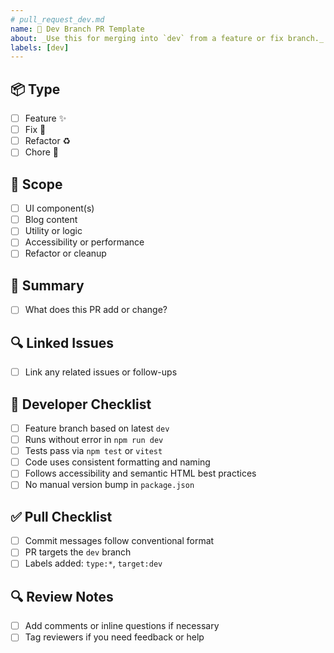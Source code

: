 ```yaml
---
# pull_request_dev.md
name: 🧪 Dev Branch PR Template
about: _Use this for merging into `dev` from a feature or fix branch._
labels: [dev]
---
```


## 📦 Type
- [ ] Feature ✨
- [ ] Fix 🐛
- [ ] Refactor ♻️
- [ ] Chore 🧹

## 📁 Scope
- [ ] UI component(s)
- [ ] Blog content
- [ ] Utility or logic
- [ ] Accessibility or performance
- [ ] Refactor or cleanup

## 🧾 Summary
- [ ] What does this PR add or change?

## 🔍 Linked Issues
- [ ] Link any related issues or follow-ups

## 🧪 Developer Checklist
- [ ] Feature branch based on latest `dev`
- [ ] Runs without error in `npm run dev`
- [ ] Tests pass via `npm test` or `vitest`
- [ ] Code uses consistent formatting and naming
- [ ] Follows accessibility and semantic HTML best practices
- [ ] No manual version bump in `package.json`
  
## ✅ Pull Checklist
- [ ] Commit messages follow conventional format
- [ ] PR targets the `dev` branch
- [ ] Labels added: `type:*`, `target:dev`

## 🔍 Review Notes
- [ ] Add comments or inline questions if necessary
- [ ] Tag reviewers if you need feedback or help
